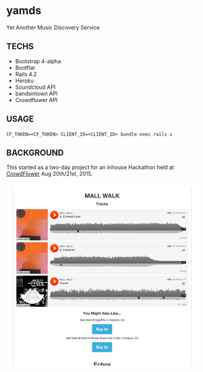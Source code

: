 # yamds
Yet Another Music Discovery Service

## TECHS

- Bootstrap 4-alpha
- Bootflat
- Rails 4.2
- Heroku
- Soundcloud API
- bandsintown API
- Crowdflower API

## USAGE

`CF_TOKEN=<CF_TOKEN> CLIENT_ID=<CLIENT_ID> bundle exec rails s`

## BACKGROUND

This started as a two-day project for an inhouse Hackathon held at [CrowdFlower](http://www.crowdflower.com/) Aug 20th/21st, 2015.

![hackathon_final](https://raw.githubusercontent.com/inkredabull/yamds/master/app/assets/images/hackathon_final.png)
